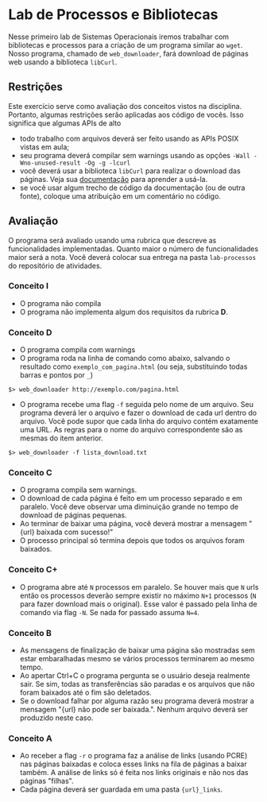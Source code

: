 # Lab de Processos e Bibliotecas

Nesse primeiro lab de Sistemas Operacionais iremos trabalhar com bibliotecas e processos para a criação de um programa similar ao `wget`. Nosso programa, chamado de  `web_downloader`, fará download de páginas web usando a biblioteca `libCurl`.

## Restrições

Este exercício serve como avaliação dos conceitos vistos na disciplina. Portanto, algumas restrições serão aplicadas aos código de vocês. Isso significa que algumas APIs de alto

- todo trabalho com arquivos deverá ser feito usando as APIs POSIX vistas em aula;
- seu programa deverá compilar sem warnings usando as opções `-Wall -Wno-unused-result -Og -g -lcurl`
- você deverá usar a biblioteca `libCurl` para realizar o download das páginas. Veja sua [documentação](https://curl.se/libcurl/c/libcurl-easy.html) para aprender a usá-la.
- se você usar algum trecho de código da documentação (ou de outra fonte), coloque uma atribuição em um comentário no código.

## Avaliação

O programa será avaliado usando uma rubrica que descreve as funcionalidades implementadas. Quanto maior o número de funcionalidades maior será a nota. Você deverá colocar sua entrega na pasta `lab-processos` do repositório de atividades.

### Conceito **I**

- O programa não compila
- O programa não implementa algum dos requisitos da rubrica  **D**.

### Conceito **D**

- O programa compila com warnings
- O programa roda na linha de comando como abaixo, salvando o resultado como `exemplo_com_pagina.html` (ou seja, substituindo todas barras e pontos por `_`)

`$> web_downloader http://exemplo.com/pagina.html`

- O programa recebe uma flag `-f` seguida pelo nome de um arquivo. Seu programa deverá ler o arquivo e fazer o download de cada url dentro do arquivo. Você pode supor que cada linha do arquivo contém exatamente uma URL. As regras para o nome do arquivo correspondente são as mesmas do item anterior.

`$> web_downloader -f lista_download.txt`


### Conceito **C**

- O programa compila sem warnings.
- O download de cada página é feito em um processo separado e em paralelo. Você deve observar uma diminuição grande no tempo de download de páginas pequenas.
- Ao terminar de baixar uma página, você deverá mostrar a mensagem "{url} baixada com sucesso!"
- O processo principal só termina depois que todos os arquivos foram baixados.

### **Conceito C+**

- O programa abre até `N` processos em paralelo. Se houver mais que `N` urls então os processos deverão sempre existir no máximo `N+1` processos (`N` para fazer download mais o original). Esse valor é passado pela linha de comando via flag `-N`. Se nada for passado assuma `N=4`.

### Conceito **B**

- As mensagens de finalização de baixar uma página são mostradas sem estar embaralhadas mesmo se vários processos terminarem ao mesmo tempo.
- Ao apertar Ctrl+C o programa pergunta se o usuário deseja realmente sair. Se sim, todas as transferências são paradas e os arquivos que não foram baixados até o fim são deletados.
- Se o download falhar por alguma razão seu programa deverá mostrar a mensagem "{url} não pode ser baixada.". Nenhum arquivo deverá ser produzido neste caso.

### Conceito **A**

- Ao receber a flag `-r` o programa faz a análise de links (usando PCRE) nas páginas baixadas e coloca esses links na fila de páginas a baixar também. A análise de links só é feita nos links originais e não nos das páginas "filhas".
- Cada página deverá ser guardada em uma pasta `{url}_links`.
